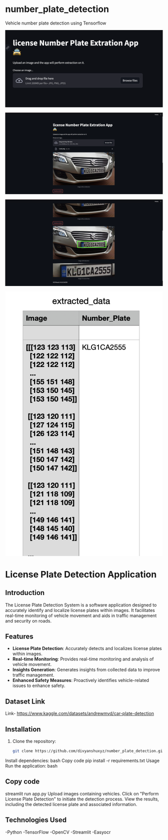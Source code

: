 # number_plate_detection
Vehicle number plate detection using Tensorflow

![](https://github.com/divyanshuxyz/number_plate_detection/blob/main/snaps/1.png)

![](https://github.com/divyanshuxyz/number_plate_detection/blob/main/snaps/2.png)

![](https://github.com/divyanshuxyz/number_plate_detection/blob/main/snaps/3.png)

![](https://github.com/divyanshuxyz/number_plate_detection/blob/main/snaps/4.png)


# License Plate Detection Application

## Introduction

The License Plate Detection System is a software application designed to accurately identify and localize license plates within images. It facilitates real-time monitoring of vehicle movement and aids in traffic management and security on roads.

## Features

- **License Plate Detection**: Accurately detects and localizes license plates within images.
- **Real-time Monitoring**: Provides real-time monitoring and analysis of vehicle movement.
- **Insights Generation**: Generates insights from collected data to improve traffic management.
- **Enhanced Safety Measures**: Proactively identifies vehicle-related issues to enhance safety.

## Dataset Link
Link- https://www.kaggle.com/datasets/andrewmvd/car-plate-detection

## Installation

1. Clone the repository:
   ```bash
   git clone https://github.com/divyanshuxyz/number_plate_detection.git
Install dependencies:
bash
Copy code
pip install -r requirements.txt
Usage
Run the application:
bash
## Copy code
streamlit run app.py
Upload images containing vehicles.
Click on "Perform License Plate Detection" to initiate the detection process.
View the results, including the detected license plate and associated information.

## Technologies Used
-Python
-TensorFlow
-OpenCV
-Streamlit
-Easyocr
